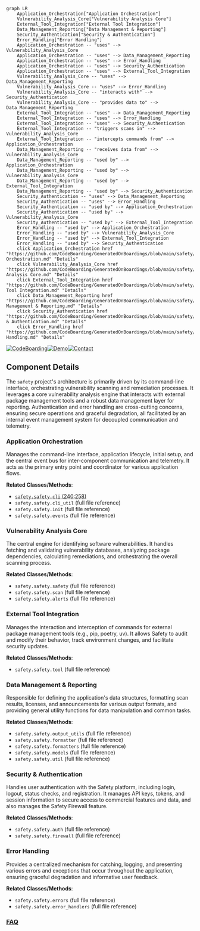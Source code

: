 ```mermaid
graph LR
    Application_Orchestration["Application Orchestration"]
    Vulnerability_Analysis_Core["Vulnerability Analysis Core"]
    External_Tool_Integration["External Tool Integration"]
    Data_Management_Reporting["Data Management & Reporting"]
    Security_Authentication["Security & Authentication"]
    Error_Handling["Error Handling"]
    Application_Orchestration -- "uses" --> Vulnerability_Analysis_Core
    Application_Orchestration -- "uses" --> Data_Management_Reporting
    Application_Orchestration -- "uses" --> Error_Handling
    Application_Orchestration -- "uses" --> Security_Authentication
    Application_Orchestration -- "uses" --> External_Tool_Integration
    Vulnerability_Analysis_Core -- "uses" --> Data_Management_Reporting
    Vulnerability_Analysis_Core -- "uses" --> Error_Handling
    Vulnerability_Analysis_Core -- "interacts with" --> Security_Authentication
    Vulnerability_Analysis_Core -- "provides data to" --> Data_Management_Reporting
    External_Tool_Integration -- "uses" --> Data_Management_Reporting
    External_Tool_Integration -- "uses" --> Error_Handling
    External_Tool_Integration -- "uses" --> Security_Authentication
    External_Tool_Integration -- "triggers scans in" --> Vulnerability_Analysis_Core
    External_Tool_Integration -- "intercepts commands from" --> Application_Orchestration
    Data_Management_Reporting -- "receives data from" --> Vulnerability_Analysis_Core
    Data_Management_Reporting -- "used by" --> Application_Orchestration
    Data_Management_Reporting -- "used by" --> Vulnerability_Analysis_Core
    Data_Management_Reporting -- "used by" --> External_Tool_Integration
    Data_Management_Reporting -- "used by" --> Security_Authentication
    Security_Authentication -- "uses" --> Data_Management_Reporting
    Security_Authentication -- "uses" --> Error_Handling
    Security_Authentication -- "used by" --> Application_Orchestration
    Security_Authentication -- "used by" --> Vulnerability_Analysis_Core
    Security_Authentication -- "used by" --> External_Tool_Integration
    Error_Handling -- "used by" --> Application_Orchestration
    Error_Handling -- "used by" --> Vulnerability_Analysis_Core
    Error_Handling -- "used by" --> External_Tool_Integration
    Error_Handling -- "used by" --> Security_Authentication
    click Application_Orchestration href "https://github.com/CodeBoarding/GeneratedOnBoardings/blob/main/safety/Application Orchestration.md" "Details"
    click Vulnerability_Analysis_Core href "https://github.com/CodeBoarding/GeneratedOnBoardings/blob/main/safety/Vulnerability Analysis Core.md" "Details"
    click External_Tool_Integration href "https://github.com/CodeBoarding/GeneratedOnBoardings/blob/main/safety/External Tool Integration.md" "Details"
    click Data_Management_Reporting href "https://github.com/CodeBoarding/GeneratedOnBoardings/blob/main/safety/Data Management & Reporting.md" "Details"
    click Security_Authentication href "https://github.com/CodeBoarding/GeneratedOnBoardings/blob/main/safety/Security & Authentication.md" "Details"
    click Error_Handling href "https://github.com/CodeBoarding/GeneratedOnBoardings/blob/main/safety/Error Handling.md" "Details"
```
[![CodeBoarding](https://img.shields.io/badge/Generated%20by-CodeBoarding-9cf?style=flat-square)](https://github.com/CodeBoarding/CodeBoarding)[![Demo](https://img.shields.io/badge/Try%20our-Demo-blue?style=flat-square)](https://www.codeboarding.org/demo)[![Contact](https://img.shields.io/badge/Contact%20us%20-%20contact@codeboarding.org-lightgrey?style=flat-square)](mailto:contact@codeboarding.org)

## Component Details

The `safety` project's architecture is primarily driven by its command-line interface, orchestrating vulnerability scanning and remediation processes. It leverages a core vulnerability analysis engine that interacts with external package management tools and a robust data management layer for reporting. Authentication and error handling are cross-cutting concerns, ensuring secure operations and graceful degradation, all facilitated by an internal event management system for decoupled communication and telemetry.

### Application Orchestration
Manages the command-line interface, application lifecycle, initial setup, and the central event bus for inter-component communication and telemetry. It acts as the primary entry point and coordinator for various application flows.


**Related Classes/Methods**:

- <a href="https://github.com/pyupio/safety/blob/master/safety/cli.py#L240-L258" target="_blank" rel="noopener noreferrer">`safety.safety.cli` (240:258)</a>
- `safety.safety.cli_util` (full file reference)
- `safety.safety.init` (full file reference)
- `safety.safety.events` (full file reference)


### Vulnerability Analysis Core
The central engine for identifying software vulnerabilities. It handles fetching and validating vulnerability databases, analyzing package dependencies, calculating remediations, and orchestrating the overall scanning process.


**Related Classes/Methods**:

- `safety.safety.safety` (full file reference)
- `safety.safety.scan` (full file reference)
- `safety.safety.alerts` (full file reference)


### External Tool Integration
Manages the interaction and interception of commands for external package management tools (e.g., pip, poetry, uv). It allows Safety to audit and modify their behavior, track environment changes, and facilitate security updates.


**Related Classes/Methods**:

- `safety.safety.tool` (full file reference)


### Data Management & Reporting
Responsible for defining the application's data structures, formatting scan results, licenses, and announcements for various output formats, and providing general utility functions for data manipulation and common tasks.


**Related Classes/Methods**:

- `safety.safety.output_utils` (full file reference)
- `safety.safety.formatter` (full file reference)
- `safety.safety.formatters` (full file reference)
- `safety.safety.models` (full file reference)
- `safety.safety.util` (full file reference)


### Security & Authentication
Handles user authentication with the Safety platform, including login, logout, status checks, and registration. It manages API keys, tokens, and session information to secure access to commercial features and data, and also manages the Safety Firewall feature.


**Related Classes/Methods**:

- `safety.safety.auth` (full file reference)
- `safety.safety.firewall` (full file reference)


### Error Handling
Provides a centralized mechanism for catching, logging, and presenting various errors and exceptions that occur throughout the application, ensuring graceful degradation and informative user feedback.


**Related Classes/Methods**:

- `safety.safety.errors` (full file reference)
- `safety.safety.error_handlers` (full file reference)




### [FAQ](https://github.com/CodeBoarding/GeneratedOnBoardings/tree/main?tab=readme-ov-file#faq)